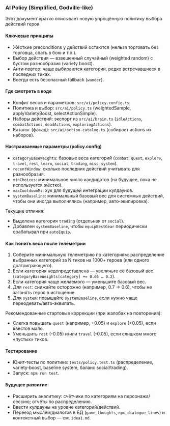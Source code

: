 ### AI Policy (Simplified, Godville-like)

Этот документ кратко описывает новую упрощённую политику выбора действий героя.

#### Ключевые принципы
- Жёсткие preconditions у действий остаются (нельзя торговать без торговца, спать в бою и т.п.).
- Выбор действия — взвешенный случайный (weighted random) с бустом разнообразия (variety boost).
- Анти‑повтор: чаще выбираются категории, редко встречавшиеся в последних тиках.
- Всегда есть безопасный fallback (`wander`).

#### Где смотреть в коде
- Конфиг весов и параметров: `src/ai/policy.config.ts`.
- Политика и выбор: `src/ai/policy.ts` (weightedSample, applyVarietyBoost, selectActionSimple).
- Наборы действий: экспорт из `src/ai/brain.ts` (`idleActions`, `combatActions`, `deadActions`, `exploringActions`).
- Каталог (фасад): `src/ai/action-catalog.ts` (собирает actions из наборов).

#### Настраиваемые параметры (policy.config)
- `categoryBaseWeights`: базовые веса категорий (`combat`, `quest`, `explore`, `travel`, `rest`, `learn`, `social`, `trading`, `misc`, `system`).
- `recentWindow`: сколько последних действий учитывать для разнообразия.
- `minChoices`: минимальное число кандидатов (на будущее, пока не используется жёстко).
- `maxCooldownMs`: хук для будущей интеграции кулдаунов.
- `systemBaseline`: минимальный базовый вес для системных действий, чтобы они иногда выполнялись (например, авто‑экипировка).

Текущие отличия:
- Выделена категория `trading` (отдельная от `social`).
- Добавлен `systemBaseline`, чтобы `equipBestGear` периодически срабатывал при `autoEquip`.

#### Как тюнить веса после телеметрии
1) Соберите минимальную телеметрию по категориям: распределение выбранных категорий за N тиков на 1000+ героев (или одного долгоиграющего).
2) Если категория недопредставлена — увеличьте её базовый вес (`categoryBaseWeights[category] += 0.05 … 0.2`).
3) Если категория чаще желаемого — уменьшите базовый вес.
4) Для `rest`: снижайте осторожно (например, 0.7 → 0.6), чтобы не загонять героя в истощение.
5) Для `system`: повышайте `systemBaseline`, если нужно чаще переодевать/авто‑эквипать.

Рекомендованные стартовые коррекции (при жалобах на повторения):
- Слегка повышать `quest` (например, +0.05) и `explore` (+0.05), если квестов мало.
- Уменьшить `rest` (-0.05) и/или `travel` (-0.05), если слишком много «пустых» тиков.

#### Тестирование
- Юнит‑тесты по политике: `tests/policy.test.ts` (распределение, variety‑boost, baseline system, баланс social/trading).
- Запуск: `npm run test`.

#### Будущее развитие
- Расширить аналитику: счётчики по категориям на персонажа/сессию; отчёты по распределению.
- Ввести кулдауны на уровне категорий/действий.
- Переезд мыслей/диалогов в БД (`game_thoughts`, `npc_dialogue_lines`) и контекстный выбор — см. `idea1.md`.


